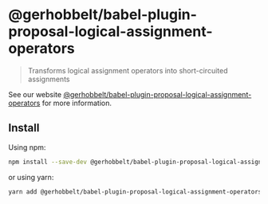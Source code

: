 # @gerhobbelt/babel-plugin-proposal-logical-assignment-operators

> Transforms logical assignment operators into short-circuited assignments

See our website [@gerhobbelt/babel-plugin-proposal-logical-assignment-operators](https://babeljs.io/docs/en/next/babel-plugin-proposal-logical-assignment-operators.html) for more information.

## Install

Using npm:

```sh
npm install --save-dev @gerhobbelt/babel-plugin-proposal-logical-assignment-operators
```

or using yarn:

```sh
yarn add @gerhobbelt/babel-plugin-proposal-logical-assignment-operators --dev
```
